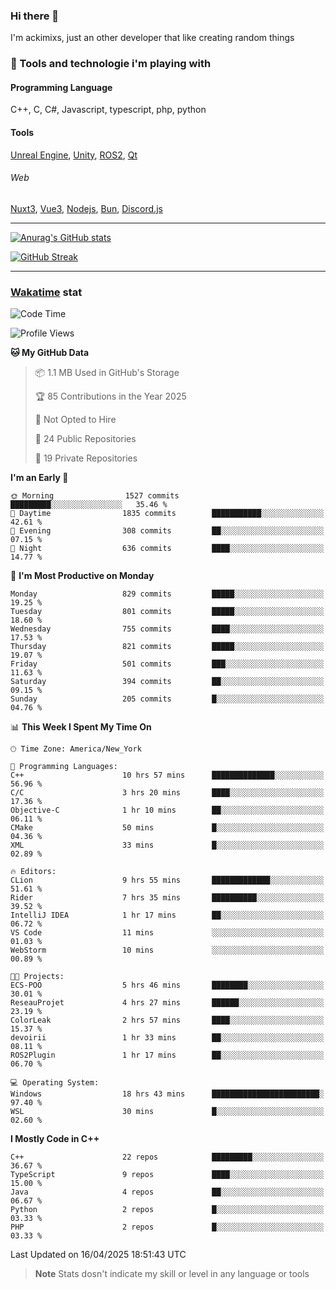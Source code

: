 ### Hi there 👋

I'm ackimixs, just an other developer that like creating random things

### 🧰 Tools and technologie i'm playing with

#### Programming Language
C++, C, C#, Javascript, typescript, php, python

#### Tools
[Unreal Engine](https://www.unrealengine.com), [Unity](https://unity.com/), [ROS2](https://ros.org/), [Qt](https://www.qt.io/)

###### Web
[Nuxt3](https://nuxt.com/), [Vue3](https://vuejs.org/), [Nodejs](https://nodejs.org), [Bun](https://bun.sh/), [Discord.js](https://discord.js.org/)

---

[![Anurag's GitHub stats](https://github-readme-stats.vercel.app/api?username=ackimixs&show_icons=true&theme=github_dark&count_private=true)](https://github.com/anuraghazra/github-readme-stats)

[![GitHub Streak](https://github-readme-streak-stats.herokuapp.com?user=Ackimixs&theme=github-dark-blue&date_format=j%20M%5B%20Y%5D&mode=weekly)](https://git.io/streak-stats)

---
 
 ### [Wakatime](https://wakatime.com/) stat

<!--START_SECTION:waka-->
![Code Time](http://img.shields.io/badge/Code%20Time-1%2C563%20hrs%2017%20mins-blue)

![Profile Views](http://img.shields.io/badge/Profile%20Views-0-blue)

**🐱 My GitHub Data** 

> 📦 1.1 MB Used in GitHub's Storage 
 > 
> 🏆 85 Contributions in the Year 2025
 > 
> 🚫 Not Opted to Hire
 > 
> 📜 24 Public Repositories 
 > 
> 🔑 19 Private Repositories 
 > 
**I'm an Early 🐤** 

```text
🌞 Morning                1527 commits        █████████░░░░░░░░░░░░░░░░   35.46 % 
🌆 Daytime                1835 commits        ███████████░░░░░░░░░░░░░░   42.61 % 
🌃 Evening                308 commits         ██░░░░░░░░░░░░░░░░░░░░░░░   07.15 % 
🌙 Night                  636 commits         ████░░░░░░░░░░░░░░░░░░░░░   14.77 % 
```
📅 **I'm Most Productive on Monday** 

```text
Monday                   829 commits         █████░░░░░░░░░░░░░░░░░░░░   19.25 % 
Tuesday                  801 commits         █████░░░░░░░░░░░░░░░░░░░░   18.60 % 
Wednesday                755 commits         ████░░░░░░░░░░░░░░░░░░░░░   17.53 % 
Thursday                 821 commits         █████░░░░░░░░░░░░░░░░░░░░   19.07 % 
Friday                   501 commits         ███░░░░░░░░░░░░░░░░░░░░░░   11.63 % 
Saturday                 394 commits         ██░░░░░░░░░░░░░░░░░░░░░░░   09.15 % 
Sunday                   205 commits         █░░░░░░░░░░░░░░░░░░░░░░░░   04.76 % 
```


📊 **This Week I Spent My Time On** 

```text
🕑︎ Time Zone: America/New_York

💬 Programming Languages: 
C++                      10 hrs 57 mins      ██████████████░░░░░░░░░░░   56.96 % 
C/C                      3 hrs 20 mins       ████░░░░░░░░░░░░░░░░░░░░░   17.36 % 
Objective-C              1 hr 10 mins        ██░░░░░░░░░░░░░░░░░░░░░░░   06.11 % 
CMake                    50 mins             █░░░░░░░░░░░░░░░░░░░░░░░░   04.36 % 
XML                      33 mins             █░░░░░░░░░░░░░░░░░░░░░░░░   02.89 % 

🔥 Editors: 
CLion                    9 hrs 55 mins       █████████████░░░░░░░░░░░░   51.61 % 
Rider                    7 hrs 35 mins       ██████████░░░░░░░░░░░░░░░   39.52 % 
IntelliJ IDEA            1 hr 17 mins        ██░░░░░░░░░░░░░░░░░░░░░░░   06.72 % 
VS Code                  11 mins             ░░░░░░░░░░░░░░░░░░░░░░░░░   01.03 % 
WebStorm                 10 mins             ░░░░░░░░░░░░░░░░░░░░░░░░░   00.89 % 

🐱‍💻 Projects: 
ECS-POO                  5 hrs 46 mins       ████████░░░░░░░░░░░░░░░░░   30.01 % 
ReseauProjet             4 hrs 27 mins       ██████░░░░░░░░░░░░░░░░░░░   23.19 % 
ColorLeak                2 hrs 57 mins       ████░░░░░░░░░░░░░░░░░░░░░   15.37 % 
devoirii                 1 hr 33 mins        ██░░░░░░░░░░░░░░░░░░░░░░░   08.11 % 
ROS2Plugin               1 hr 17 mins        ██░░░░░░░░░░░░░░░░░░░░░░░   06.70 % 

💻 Operating System: 
Windows                  18 hrs 43 mins      ████████████████████████░   97.40 % 
WSL                      30 mins             █░░░░░░░░░░░░░░░░░░░░░░░░   02.60 % 
```

**I Mostly Code in C++** 

```text
C++                      22 repos            █████████░░░░░░░░░░░░░░░░   36.67 % 
TypeScript               9 repos             ████░░░░░░░░░░░░░░░░░░░░░   15.00 % 
Java                     4 repos             ██░░░░░░░░░░░░░░░░░░░░░░░   06.67 % 
Python                   2 repos             █░░░░░░░░░░░░░░░░░░░░░░░░   03.33 % 
PHP                      2 repos             █░░░░░░░░░░░░░░░░░░░░░░░░   03.33 % 
```




 Last Updated on 16/04/2025 18:51:43 UTC
<!--END_SECTION:waka-->

> **Note**
> Stats dosn't indicate my skill or level in any language or tools
